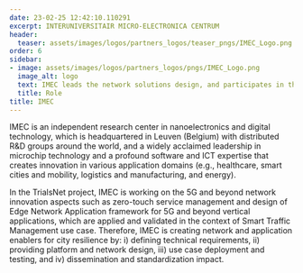 ```yaml
---
date: 23-02-25 12:42:10.110291
excerpt: INTERUNIVERSITAIR MICRO-ELECTRONICA CENTRUM
header:
  teaser: assets/images/logos/partners_logos/teaser_pngs/IMEC_Logo.png
order: 6
sidebar:
- image: assets/images/logos/partners_logos/pngs/IMEC_Logo.png
  image_alt: logo
  text: IMEC leads the network solutions design, and participates in the use case deployment and testing, as well as in the project dissemination and standardization.
  title: Role
title: IMEC
---
```

IMEC is an independent research center in nanoelectronics and digital technology, which is headquartered in Leuven (Belgium) with distributed R&D groups around the world, and a widely acclaimed leadership in microchip technology and a profound software and ICT expertise that creates innovation in various application domains (e.g., healthcare, smart cities and mobility, logistics and manufacturing, and energy).

In the TrialsNet project, IMEC is working on the 5G and beyond network innovation aspects such as zero-touch service management and design of Edge Network Application framework for 5G and beyond vertical applications, which are applied and validated in the context of Smart Traffic Management use case. Therefore, IMEC is creating network and application enablers for city resilience by: i) defining technical requirements, ii) providing platform and network design, iii) use case deployment and testing, and iv) dissemination and standardization impact.
